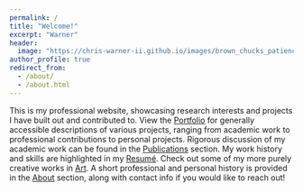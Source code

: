 ```yaml
---
permalink: /
title: "Welcome!"
excerpt: "Warner"
header:
  image: "https://chris-warner-ii.github.io/images/brown_chucks_patience_crop.JPG"
author_profile: true
redirect_from: 
  - /about/
  - /about.html
---
```


This is my professional website, showcasing research interests and projects I have built out and contributed to. View the [Portfolio](https://chris-warner-ii.github.io/portfolio/) for generally accessible descriptions of various projects, ranging from academic work to professional contributions to personal projects. Rigorous discussion of my academic work can be found in the [Publications](https://chris-warner-ii.github.io/publications/) section. My work history and skills are highlighted in my [Resumé](https://chris-warner-ii.github.io/resume/). Check out some of my more purely creative works in [Art](https://chris-warner-ii.github.io/art/). A short professional and personal history is provided in the [About](https://chris-warner-ii.github.io/bio/) section, along with contact info if you would like to reach out! 

